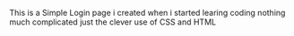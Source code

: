 This is a Simple Login page i created when i started learing coding 
nothing much complicated just the clever use of CSS and HTML
